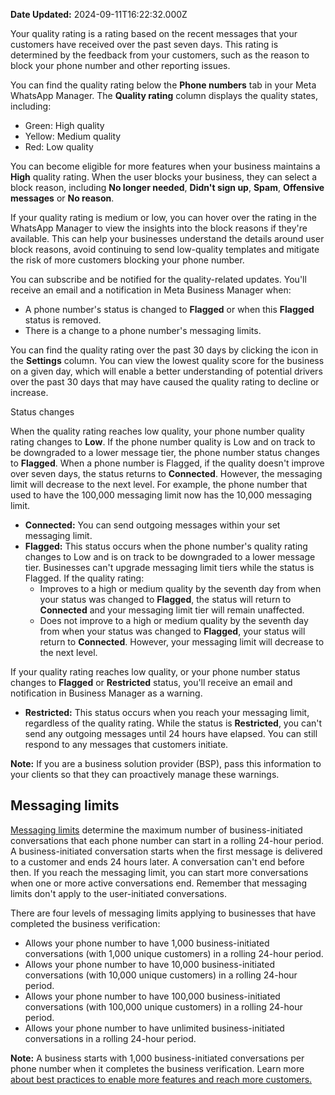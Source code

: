 **Date Updated:** 2024-09-11T16:22:32.000Z

Your quality rating is a rating based on the recent messages that your customers have received over the past seven days. This rating is determined by the feedback from your customers, such as the reason to block your phone number and other reporting issues.

You can find the quality rating below the **Phone numbers** tab in your Meta WhatsApp Manager. The **Quality rating** column displays the quality states, including:

* Green: High quality
* Yellow: Medium quality
* Red: Low quality

You can become eligible for more features when your business maintains a **High** quality rating. When the user blocks your business, they can select a block reason, including **No longer needed**, **Didn't sign up**, **Spam**, **Offensive messages** or **No reason**.

If your quality rating is medium or low, you can hover over the rating in the WhatsApp Manager to view the insights into the block reasons if they're available. This can help your businesses understand the details around user block reasons, avoid continuing to send low-quality templates and mitigate the risk of more customers blocking your phone number.

You can subscribe and be notified for the quality-related updates. You'll receive an email and a notification in Meta Business Manager when:

* A phone number's status is changed to **Flagged** or when this **Flagged** status is removed.
* There is a change to a phone number's messaging limits.

You can find the quality rating over the past 30 days by clicking the icon in the **Settings** column. You can view the lowest quality score for the business on a given day, which will enable a better understanding of potential drivers over the past 30 days that may have caused the quality rating to decline or increase.

Status changes

When the quality rating reaches low quality, your phone number quality rating changes to **Low**. If the phone number quality is Low and on track to be downgraded to a lower message tier, the phone number status changes to **Flagged**. When a phone number is Flagged, if the quality doesn't improve over seven days, the status returns to **Connected**. However, the messaging limit will decrease to the next level. For example, the phone number that used to have the 100,000 messaging limit now has the 10,000 messaging limit.

* **Connected:** You can send outgoing messages within your set messaging limit.
* **Flagged:** This status occurs when the phone number's quality rating changes to Low and is on track to be downgraded to a lower message tier. Businesses can't upgrade messaging limit tiers while the status is Flagged. If the quality rating:  
   * Improves to a high or medium quality by the seventh day from when your status was changed to **Flagged**, the status will return to **Connected** and your messaging limit tier will remain unaffected.  
   * Does not improve to a high or medium quality by the seventh day from when your status was changed to **Flagged**, your status will return to **Connected**. However, your messaging limit will decrease to the next level.

If your quality rating reaches low quality, or your phone number status changes to **Flagged** or **Restricted** status, you'll receive an email and notification in Business Manager as a warning.

* **Restricted:** This status occurs when you reach your messaging limit, regardless of the quality rating. While the status is **Restricted**, you can't send any outgoing messages until 24 hours have elapsed. You can still respond to any messages that customers initiate.

**Note:** If you are a business solution provider (BSP), pass this information to your clients so that they can proactively manage these warnings.

## Messaging limits

[Messaging limits](https://developers.facebook.com/docs/whatsapp/api/rate-limits#messaging) determine the maximum number of business-initiated conversations that each phone number can start in a rolling 24-hour period. A business-initiated conversation starts when the first message is delivered to a customer and ends 24 hours later. A conversation can't end before then. If you reach the messaging limit, you can start more conversations when one or more active conversations end. Remember that messaging limits don't apply to the user-initiated conversations.

There are four levels of messaging limits applying to businesses that have completed the business verification:

* Allows your phone number to have 1,000 business-initiated conversations (with 1,000 unique customers) in a rolling 24-hour period.
* Allows your phone number to have 10,000 business-initiated conversations (with 10,000 unique customers) in a rolling 24-hour period.
* Allows your phone number to have 100,000 business-initiated conversations (with 100,000 unique customers) in a rolling 24-hour period.
* Allows your phone number to have unlimited business-initiated conversations in a rolling 24-hour period.

**Note:** A business starts with 1,000 business-initiated conversations per phone number when it completes the business verification. Learn more [about best practices to enable more features and reach more customers.](https://www.facebook.com/business/help/756123206477156)
  
  